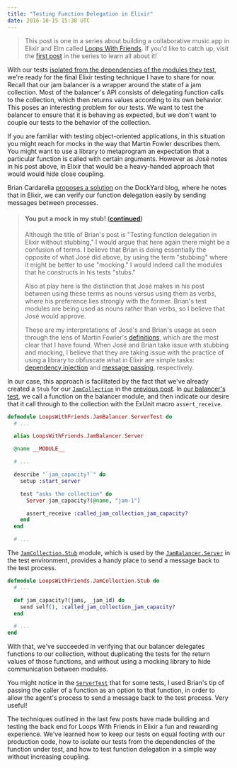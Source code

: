 ```yaml
---
title: "Testing Function Delegation in Elixir"
date: 2016-10-15 15:38 UTC
---
```



> This post is one in a series about building a collaborative music app in Elixir and Elm called [Loops With Friends]. If you'd like to catch up, visit the [first post] in the series to learn all about it!

With our tests [isolated from the dependencies of the modules they test][previous post], we're ready for the final Elixir testing technique I have to share for now. Recall that our jam balancer is a wrapper around the state of a jam collection. Most of the balancer's API consists of delegating function calls to the collection, which then returns values according to its own behavior. This poses an interesting problem for our tests. We want to test the balancer to ensure that it is behaving as expected, but we don't want to couple our tests to the behavior of the collection.

If you are familiar with testing object-oriented applications, in this situation you might reach for mocks in the way that Martin Fowler describes them. You might want to use a library to metaprogram an expectation that a particular function is called with certain arguments. However as José notes in his post above, in Elixir that would be a heavy-handed approach that would would hide close coupling.

Brian Cardarella [proposes a solution][Testing Function Delegation] on the DockYard blog, where he notes that in Elixir, we can verify our function delegation easily by sending messages between processes.

> #### You put a mock in my stub! ([continued])
> Although the title of Brian's post is "Testing function delegation in Elixir without stubbing," I would argue that here again there might be a confusion of terms. I believe that Brian is doing essentially the opposite of what José did above, by using the term "stubbing" where it might be better to use "mocking." I would indeed call the modules that he constructs in his tests "stubs."
>
> Also at play here is the distinction that José makes in his post between using these terms as nouns versus using them as verbs, where his preference lies strongly with the former. Brian's test modules are being used as nouns rather than verbs, so I believe that José would approve.
>
> These are my interpretations of José's and Brian's usage as seen through the lens of Martin Fowler's [definitions][Mocks Aren't Stubs], which are the most clear that I have found. When José and Brian take issue with stubbing and mocking, I believe that they are taking issue with the practice of using a library to obfuscate what in Elixir are simple tasks: [dependency injection] and [message passing], respectively.

In our case, this approach is facilitated by the fact that we've already created a `Stub` for our [`JamCollection`] in the [previous post]. In [our balancer's test][JamBalancer.ServerTest], we call a function on the balancer module, and then indicate our desire that it call through to the collection with the ExUnit macro `assert_receive`.

~~~ elixir
defmodule LoopsWithFriends.JamBalancer.ServerTest do
  # ...

  alias LoopsWithFriends.JamBalancer.Server

  @name __MODULE__

  # ...

  describe "`jam_capacity?`" do
    setup :start_server

    test "asks the collection" do
      Server.jam_capacity?(@name, "jam-1")

      assert_receive :called_jam_collection_jam_capacity?
    end
  end

  # ...
~~~

The [`JamCollection.Stub`] module, which is used by the [`JamBalancer.Server`] in the test environment, provides a handy place to send a message back to the test process.

~~~ elixir
defmodule LoopsWithFriends.JamCollection.Stub do
  # ...

  def jam_capacity?(jams, _jam_id) do
    send self(), :called_jam_collection_jam_capacity?
  end

  # ...
end
~~~

With that, we've succeeded in verifying that our balancer delegates functions to our collection, without duplicating the tests for the return values of those functions, and without using a mocking library to hide communication between modules.

You might notice in the [`ServerTest`][JamBalancer.ServerTest] that for some tests, I used Brian's tip of passing the caller of a function as an option to that function, in order to allow the agent's process to send a message back to the test process. Very useful!

The techniques outlined in the last few posts have made building and testing the back end for Loops With Friends in Elixir a fun and rewarding experience. We've learned how to keep our tests on equal footing with our production code, how to isolate our tests from the dependencies of the function under test, and how to test function delegation in a simple way without increasing coupling.


[Loops With Friends]: http://loops-with-friends.herokuapp.com/
[first post]: ./2016-10-05-collaborative-music-loops-in-elixir-and-elm.html
[Testing Function Delegation]: https://dockyard.com/blog/2016/03/24/testing-function-delegation-in-elixir-without-stubbing
[continued]: ./2016-10-14-using-stubs-to-isolate-elixir-tests.html#you-put-a-mock-in-my-stub
[Mocks Aren't Stubs]: http://martinfowler.com/articles/mocksArentStubs.html
[dependency injection]: https://en.wikipedia.org/wiki/Dependency_injection
[message passing]: http://elixir-lang.org/getting-started/processes.html
[`JamCollection`]: https://github.com/jeffcole/loops_with_friends/blob/back-end-blog-posts/lib/loops_with_friends/jam_collection.ex
[previous post]: ./2016-10-14-using-stubs-to-isolate-elixir-tests.html
[JamBalancer.ServerTest]: https://github.com/jeffcole/loops_with_friends/blob/back-end-blog-posts/test/lib/loops_with_friends/jam_balancer/server_test.exs
[`JamCollection.Stub`]: https://github.com/jeffcole/loops_with_friends/blob/back-end-blog-posts/lib/loops_with_friends/jam_collection/stub.ex
[`JamBalancer.Server`]: https://github.com/jeffcole/loops_with_friends/blob/back-end-blog-posts/lib/loops_with_friends/jam_balancer/server.ex
